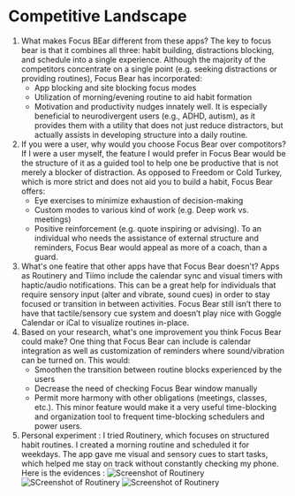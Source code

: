 # Competitive Landscape

1. What makes Focus BEar different from these apps?
   The key to focus bear is that it combines all three: habit building, distractions blocking, and schedule into a single experience. Although the majority of the competitors concentrate on a single point (e.g. seeking distractions or providing routines), Focus Bear has incorporated:
   - App blocking and site blocking focus modes
   - Utilization of morning/evening routine to aid habit formation
   - Motivation and productivity nudges innately well.
     It is especially beneficial to neurodivergent users (e.g., ADHD, autism), as it provides them with a utility that does not just reduce distractors, but actually assists in developing structure into a daily routine.
2. If you were a user, why would you choose Focus Bear over compotitors?
   If I were a user myself, the feature I would prefer in Focus Bear would be the structure of it as a guided tool to help one be productive that is not merely a blocker of distraction. As opposed to Freedom or Cold Turkey, which is more strict and does not aid you to build a habit, Focus Bear offers:
   - Eye exercises to minimize exhaustion of decision-making
   - Custom modes to various kind of work (e.g. Deep work vs. meetings)
   - Positive reinforcement (e.g. quote inspiring or advising).
     To an individual who needs the assistance of external structure and reminders, Focus Bear would appeal as more of a coach, than a guard.
3. What's one featire that other apps have that Focus Bear doesn't?
   Apps as Routinery and Tiimo include the calendar sync and visual timers with haptic/audio notifications. This can be a great help for individuals that require sensory input (alter and vibrate, sound cues) in order to stay focused or transition in between activities. Focus Bear still isn’t there to have that tactile/sensory cue system and doesn’t play nice with Goggle Calendar or iCal to visualize routines in-place.
4. Based on your research, what's one improvement you think Focus Bear could make?
   One thing that Focus Bear can include is calendar integration as well as customization of reminders where sound/vibration can be turned on. This would:
   - Smoothen the transition between routine blocks experienced by the users
   - Decrease the need of checking Focus Bear window manually
   - Permit more harmony with other obligations (meetings, classes, etc.).
     This minor feature would make it a very useful time-blocking and organization tool to frequent time-blocking schedulers and power users.
5. Personal experiment :
   I tried Routinery, which focuses on structured habit routines. I created a morning routine and scheduled it for weekdays. The app gave me visual and sensory cues to start tasks, which helped me stay on track without constantly checking my phone.
   Here is the evidences :
   ![Screenshot of Routinery](testapp1.PNG)
   ![SCreenshot of Routinery](testapp2.PNG)
   ![Screenshot of Routinery](testapp3.PNG)
